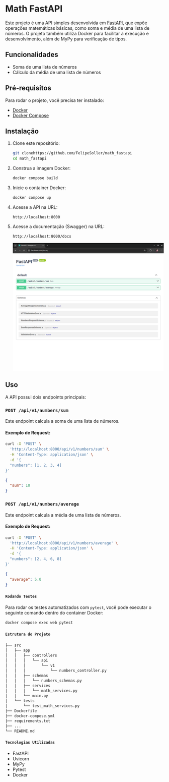 # Math FastAPI

Este projeto é uma API simples desenvolvida em [FastAPI](https://fastapi.tiangolo.com/), que expõe operações matemáticas básicas, como soma e média de uma lista de números. O projeto também utiliza Docker para facilitar a execução e desenvolvimento, além de MyPy para verificação de tipos.

## Funcionalidades

- Soma de uma lista de números
- Cálculo da média de uma lista de números

## Pré-requisitos

Para rodar o projeto, você precisa ter instalado:

- [Docker](https://www.docker.com/get-started)
- [Docker Compose](https://docs.docker.com/compose/install/)

## Instalação

1. Clone este repositório:

    ```bash
    git clonehttps://github.com/FelipeSoller/math_fastapi
    cd math_fastapi
    ```

2. Construa a imagem Docker:

    ```bash
    docker compose build
    ```

3. Inicie o container Docker:

    ```bash
    docker compose up
    ```

4. Acesse a API na URL:

    ```
    http://localhost:8000
    ```
5. Acesse a documentação (Swagger) na URL:

    ```
    http://localhost:8000/docs
    ```
    
    ![Swagger UI](docs/assets/images/swagger.png)
    
## Uso

A API possui dois endpoints principais:

### `POST /api/v1/numbers/sum`

Este endpoint calcula a soma de uma lista de números.

#### Exemplo de Request:

```bash
curl -X 'POST' \
  'http://localhost:8000/api/v1/numbers/sum' \
  -H 'Content-Type: application/json' \
  -d '{
  "numbers": [1, 2, 3, 4]
}'
```

```json
{
  "sum": 10
}
```

### `POST /api/v1/numbers/average`

Este endpoint calcula a média de uma lista de números.

#### Exemplo de Request:

```bash
curl -X 'POST' \
  'http://localhost:8000/api/v1/numbers/average' \
  -H 'Content-Type: application/json' \
  -d '{
  "numbers": [2, 4, 6, 8]
}'
```

```json
{
  "average": 5.0
}
```

#### `Rodando Testes`

Para rodar os testes automatizados com `pytest`, você pode executar o seguinte comando dentro do container Docker:

```bash
docker compose exec web pytest
```

#### `Estrutura do Projeto`

```plaintext
├── src
│   ├── app
│   │   ├── controllers
│   │   │   └── api
│   │   │       └── v1
│   │   │           └── numbers_controller.py
│   │   ├── schemas
│   │   │   └── numbers_schemas.py
│   │   ├── services
│   │   │   └── math_services.py
│   │   └── main.py
│   └── tests
│       └── test_math_services.py
├── Dockerfile
├── docker-compose.yml
├── requirements.txt
├── ...
└── README.md

```

#### `Tecnologias Utilizadas`

* FastAPI
* Uvicorn
* MyPy
* Pytest
* Docker
